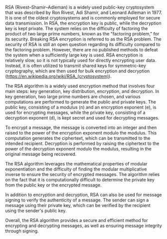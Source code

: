 RSA (Rivest–Shamir–Adleman) is a widely used public-key cryptosystem that was described by Ron Rivest, Adi Shamir, and Leonard Adleman in 1977. It is one of the oldest cryptosystems and is commonly employed for secure data transmission. In RSA, the encryption key is public, while the decryption key is kept private. The system relies on the difficulty of factoring the product of two large prime numbers, known as the "factoring problem," for its security. Breaking RSA encryption is referred to as the RSA problem. The security of RSA is still an open question regarding its difficulty compared to the factoring problem. However, there are no published methods to defeat the system when a sufficiently large key is used. RSA encryption is relatively slow, so it is not typically used for directly encrypting user data. Instead, it is often utilized to transmit shared keys for symmetric-key cryptography, which are then used for bulk encryption and decryption (https://en.wikipedia.org/wiki/RSA_(cryptosystem)).

The RSA algorithm is a widely used encryption method that involves four main steps: key generation, key distribution, encryption, and decryption. In key generation, two large prime numbers are chosen, and various computations are performed to generate the public and private keys. The public key, consisting of a modulus (n) and an encryption exponent (e), is used for encrypting messages, while the private key, consisting of a decryption exponent (d), is kept secret and used for decrypting messages.

To encrypt a message, the message is converted into an integer and then raised to the power of the encryption exponent modulo the modulus. This computation generates the ciphertext, which can be transmitted to the intended recipient. Decryption is performed by raising the ciphertext to the power of the decryption exponent modulo the modulus, resulting in the original message being recovered.

The RSA algorithm leverages the mathematical properties of modular exponentiation and the difficulty of finding the modular multiplicative inverse to ensure the security of encrypted messages. The algorithm relies on the fact that it is computationally difficult to determine the private key from the public key or the encrypted message.

In addition to encryption and decryption, RSA can also be used for message signing to verify the authenticity of a message. The sender can sign a message using their private key, which can be verified by the recipient using the sender's public key.

Overall, the RSA algorithm provides a secure and efficient method for encrypting and decrypting messages, as well as ensuring message integrity through signing.
